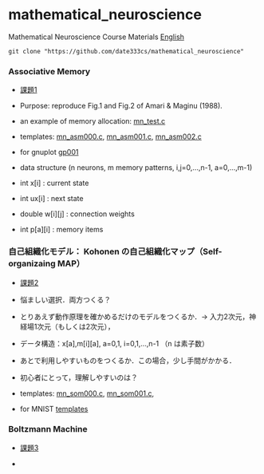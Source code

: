 ﻿# mathematical_neuroscience
Mathematical Neuroscience Course Materials [English](README.md)


    git clone "https://github.com/date333cs/mathematical_neuroscience"


### Associative Memory

- [課題1](./docs/project160415associative.pdf)

- Purpose: reproduce Fig.1 and Fig.2 of Amari & Maginu (1988).

- an example of memory allocation:  [mn_test.c](mn_test.c)
- templates: [mn_asm000.c](mn_asm000.c), [mn_asm001.c](mn_asm002.c), [mn_asm002.c](mn_asm002.c)
- for gnuplot [gp001](gp001)
- data structure (n neurons, m memory patterns, i,j=0,...,n-1, a=0,...,m-1)
 - int x[i] :  current state
 - int ux[i] : next state 
 - double w[i][j] : connection weights
 - int p[a][i] : memory items

### 自己組織化モデル： Kohonen の自己組織化マップ（Self-organizaing MAP）

- [課題2](./docs/project160513neural_som.pdf)

- 悩ましい選択．両方つくる？

 - とりあえず動作原理を確かめるだけのモデルをつくるか．→ 入力2次元，神経場1次元（もしくは2次元），
  - データ構造：x[a],m[i][a], a=0,1, i=0,1,...,n-1 （n は素子数）

 - あとで利用しやすいものをつくるか．この場合，少し手間がかかる．

 - 初心者にとって，理解しやすいのは？

- templates: [mn_som000.c](mn_som000.c), [mn_som001.c](mn_som001.c),
 - for MNIST [templates](http://www.cs.miyazaki-u.ac.jp/~date/lectures/2015neural/mnist/index.html)


### Boltzmann Machine

- [課題3](./docs/project160610bolzmann.pdf)

+



